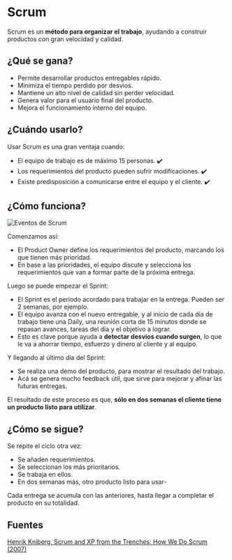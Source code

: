 # Scrum

Scrum es un **método para organizar el trabajo**, ayudando a construir productos con gran velocidad y calidad.

## ¿Qué se gana?

* Permite desarrollar productos entregables rápido.
* Minimiza el tiempo perdido por desvios.
* Mantiene un alto nivel de calidad sin perder velocidad.
* Genera valor para el usuario final del producto.
* Mejora el funcionamiento interno del equipo.

## ¿Cuándo usarlo?

Usar Scrum es una gran ventaja cuando:
* El equipo de trabajo es de máximo 15 personas. ✔️
* Los requerimientos del producto pueden sufrir modificaciones. ✔️
* Existe predisposición a comunicarse entre el equipo y el cliente. ✔️

<!-- >## ¿Quienes participan?

Existen 3 roles:
* Scrum master: Implementa el método Scrum y organiza el trabajo alrededor de él. 
* Product owner: Representa al cliente y define los requerimientos del producto.
* Miembros del equipo: Las personas que construyen el producto. -->

## ¿Cómo funciona?

![Eventos de Scrum](https://assets.asana.biz/transform/80fe2d49-910b-4d42-bbab-d3e1bb26702a/inline-agile-scrum-1-2x?io=transform:fill,width:623&format=webp)

Comenzamos así:
* El Product Owner define los requerimientos del producto, marcando los que tienen más prioridad.
* En base a las prioridades, el equipo discute y selecciona los requerimientos que van a formar parte de la próxima entrega.

Luego se puede empezar el Sprint:
* El Sprint es el periodo acordado para trabajar en la entrega. Pueden ser 2 semanas, por ejemplo.
* El equipo avanza con el nuevo entregable, y al inicio de cada día de trabajo tiene una Daily, una reunión corta de 15 minutos donde se repasan avances, tareas del día y el objetivo a lograr.
* Esto es clave porque ayuda a **detectar desvíos cuando surgen**, lo que le va a ahorrar tiempo, esfuerzo y dinero al cliente y al equipo.

Y llegando al último día del Sprint:
* Se realiza una demo del producto, para mostrar el resultado del trabajo.
* Acá se genera mucho feedback útil, que sirve para mejorar y afinar las futuras entregas.

El resultado de este proceso es que, **sólo en dos semanas el cliente tiene un producto listo para utilizar**.

## ¿Cómo se sigue?

Se repite el ciclo otra vez:
* Se añaden requerimientos.
* Se seleccionan los más prioritarios.
* Se trabaja en ellos.
* En dos semanas más, otro producto listo para usar-

Cada entrega se acumula con las anteriores, hasta llegar a completar el producto en su totalidad.

## Fuentes
[Henrik Kniberg, Scrum and XP from the Trenches: How We Do Scrum (2007)](https://www.agileleanhouse.com/lib/lib/People/HenrikKniberg/ScrumAndXpFromTheTrenchesonline07-31.pdf)